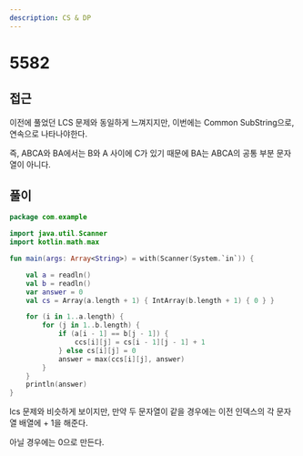 ```yaml
---
description: CS & DP
---
```


# 5582

## 접근

이전에 풀었던 LCS 문제와 동일하게 느껴지지만, 이번에는 Common SubString으로, 연속으로 나타나야한다.

즉, ABCA와 BA에서는 B와 A 사이에 C가 있기 때문에 BA는 ABCA의 공통 부분 문자열이 아니다.

## 풀이

```kotlin
package com.example

import java.util.Scanner
import kotlin.math.max

fun main(args: Array<String>) = with(Scanner(System.`in`)) {

    val a = readln()
    val b = readln()
    var answer = 0
    val cs = Array(a.length + 1) { IntArray(b.length + 1) { 0 } }

    for (i in 1..a.length) {
        for (j in 1..b.length) {
            if (a[i - 1] == b[j - 1]) {
                ccs[i][j] = cs[i - 1][j - 1] + 1
            } else cs[i][j] = 0
            answer = max(ccs[i][j], answer)
        }
    }
    println(answer)
}
```

lcs 문제와 비슷하게 보이지만, 만약 두 문자열이 같을 경우에는 이전 인덱스의 각 문자열 배열에 + 1을 해준다.

아닐 경우에는 0으로 만든다.
